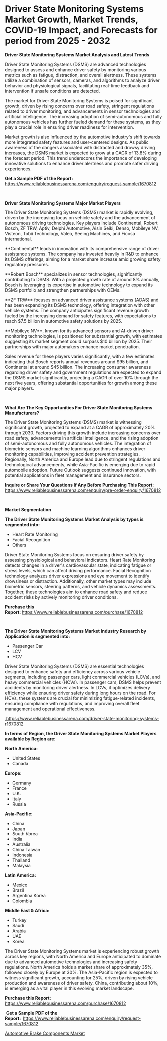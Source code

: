 <p><h1>Driver State Monitoring Systems Market Growth, Market Trends, COVID-19 Impact, and Forecasts for period from 2025 - 2032</h1></p><p><strong>Driver State Monitoring Systems Market Analysis and Latest Trends</strong></p>
<p><p>Driver State Monitoring Systems (DSMS) are advanced technologies designed to assess and enhance driver safety by monitoring various metrics such as fatigue, distraction, and overall alertness. These systems utilize a combination of sensors, cameras, and algorithms to analyze driver behavior and physiological signals, facilitating real-time feedback and intervention if unsafe conditions are detected.</p><p>The market for Driver State Monitoring Systems is poised for significant growth, driven by rising concerns over road safety, stringent regulations related to driver monitoring, and advancements in sensor technologies and artificial intelligence. The increasing adoption of semi-autonomous and fully autonomous vehicles has further fueled demand for these systems, as they play a crucial role in ensuring driver readiness for intervention.</p><p>Market growth is also influenced by the automotive industry's shift towards more integrated safety features and user-centered designs. As public awareness of the dangers associated with distracted and drowsy driving increases, the DSMS market is expected to grow at a CAGR of 13.8% during the forecast period. This trend underscores the importance of developing innovative solutions to enhance driver alertness and promote safer driving experiences.</p></p>
<p><strong>Get a Sample PDF of the Report:&nbsp;</strong> <a href="https://www.reliablebusinessarena.com/enquiry/request-sample/1670812?utm_campaign=2958&utm_medium=2&utm_source=Github&utm_content=ia&utm_term=30032025&utm_id=driver-state-monitoring-systems">https://www.reliablebusinessarena.com/enquiry/request-sample/1670812</a></p>
<p>&nbsp;</p>
<p><strong>Driver State Monitoring Systems Major Market Players</strong></p>
<p><p>The Driver State Monitoring Systems (DSMS) market is rapidly evolving, driven by the increasing focus on vehicle safety and the advancement of autonomous driving technologies. Key players include Continental, Robert Bosch, ZF TRW, Aptiv, Delphi Automotive, Aisin Seiki, Denso, Mobileye NV, Visteon, Tobii Technology, Valeo, Seeing Machines, and Ficosa International.</p><p>**Continental** leads in innovation with its comprehensive range of driver assistance systems. The company has invested heavily in R&D to enhance its DSMS offerings, aiming for a market share increase amid growing safety regulatory pressures.</p><p>**Robert Bosch** specializes in sensor technologies, significantly contributing to DSMS. With a projected growth rate of around 8% annually, Bosch is leveraging its expertise in automotive technology to expand its DSMS portfolio and strengthen partnerships with OEMs.</p><p>**ZF TRW** focuses on advanced driver assistance systems (ADAS) and has been expanding its DSMS technology, offering integration with other vehicle systems. The company anticipates significant revenue growth fueled by the increasing demand for safety features, with expectations to reach $7.5 billion in automotive safety solutions by 2025.</p><p>**Mobileye NV**, known for its advanced sensors and AI-driven driver monitoring technologies, is positioned for substantial growth, with estimates suggesting its market segment could surpass $10 billion by 2025. Their partnerships with major automakers enhance market penetration.</p><p>Sales revenue for these players varies significantly, with a few estimates indicating that Bosch reports annual revenues around $95 billion, and Continental at around $45 billion. The increasing consumer awareness regarding driver safety and government regulations are expected to expand the DSMS market significantly, projecting a CAGR of over 10% through the next five years, offering substantial opportunities for growth among these major players.</p></p>
<p>&nbsp;</p>
<p><strong>What Are The Key Opportunities For Driver State Monitoring Systems Manufacturers?</strong></p>
<p><p>The Driver State Monitoring Systems (DSMS) market is witnessing significant growth, projected to expand at a CAGR of approximately 20% through 2030. Factors driving this growth include increasing concerns over road safety, advancements in artificial intelligence, and the rising adoption of semi-autonomous and fully autonomous vehicles. The integration of biometric sensors and machine learning algorithms enhances driver monitoring capabilities, improving accident prevention strategies. Regionally, North America and Europe lead due to stringent regulations and technological advancements, while Asia-Pacific is emerging due to rapid automobile adoption. Future Outlook suggests continued innovation, with potential applications in fleet management and insurance sectors.</p></p>
<p><strong>Inquire or Share Your Questions If Any Before Purchasing This Report:</strong> <a href="https://www.reliablebusinessarena.com/enquiry/pre-order-enquiry/1670812?utm_campaign=2958&utm_medium=2&utm_source=Github&utm_content=ia&utm_term=30032025&utm_id=driver-state-monitoring-systems">https://www.reliablebusinessarena.com/enquiry/pre-order-enquiry/1670812</a></p>
<p>&nbsp;</p>
<p><strong>Market Segmentation</strong></p>
<p><strong>The Driver State Monitoring Systems Market Analysis by types is segmented into:</strong></p>
<p><ul><li>Heart Rate Monitoring</li><li>Facial Recognition</li><li>Others</li></ul></p>
<p><p>Driver State Monitoring Systems focus on ensuring driver safety by assessing physiological and behavioral indicators. Heart Rate Monitoring detects changes in a driver's cardiovascular state, indicating fatigue or stress levels, which can affect driving performance. Facial Recognition technology analyzes driver expressions and eye movement to identify drowsiness or distraction. Additionally, other market types may include biometric sensors, steering patterns, and vehicle dynamics assessments. Together, these technologies aim to enhance road safety and reduce accident risks by actively monitoring driver conditions.</p></p>
<p><strong>Purchase this Report:&nbsp;</strong><a href="https://www.reliablebusinessarena.com/purchase/1670812?utm_campaign=2958&utm_medium=2&utm_source=Github&utm_content=ia&utm_term=30032025&utm_id=driver-state-monitoring-systems">https://www.reliablebusinessarena.com/purchase/1670812</a></p>
<p>&nbsp;</p>
<p><strong>The Driver State Monitoring Systems Market Industry Research by Application is segmented into:</strong></p>
<p><ul><li>Passenger Car</li><li>LCV</li><li>HCV</li></ul></p>
<p><p>Driver State Monitoring Systems (DSMS) are essential technologies designed to enhance safety and efficiency across various vehicle segments, including passenger cars, light commercial vehicles (LCVs), and heavy commercial vehicles (HCVs). In passenger cars, DSMS helps prevent accidents by monitoring driver alertness. In LCVs, it optimizes delivery efficiency while ensuring driver safety during long hours on the road. For HCVs, these systems are crucial for minimizing fatigue-related incidents, ensuring compliance with regulations, and improving overall fleet management and operational effectiveness.</p></p>
<p><a href="https://www.reliablebusinessarena.com/driver-state-monitoring-systems-r1670812?utm_campaign=2958&utm_medium=2&utm_source=Github&utm_content=ia&utm_term=30032025&utm_id=driver-state-monitoring-systems">&nbsp;https://www.reliablebusinessarena.com/driver-state-monitoring-systems-r1670812</a></p>
<p><strong>In terms of Region, the Driver State Monitoring Systems Market Players available by Region are:</strong></p>
<p>
    <p> <strong> North America: </strong>
        <ul>
            <li>United States</li>
            <li>Canada</li>
        </ul>
        </p> 
    <p> <strong> Europe: </strong>
        <ul>
            <li>Germany</li>
            <li>France</li>
            <li>U.K.</li>
            <li>Italy</li>
            <li>Russia</li>
        </ul>
        </p> 
    <p> <strong> Asia-Pacific: </strong>
        <ul>
            <li>China</li>
            <li>Japan</li>
            <li>South Korea</li>
            <li>India</li>
            <li>Australia</li>
            <li>China Taiwan</li>
            <li>Indonesia</li>
            <li>Thailand</li>
            <li>Malaysia</li>
        </ul>
        </p> 
    <p> <strong> Latin America: </strong>
        <ul>
            <li>Mexico</li>
            <li>Brazil</li>
            <li>Argentina Korea</li>
            <li>Colombia</li>
        </ul>
        </p> 
    <p> <strong> Middle East & Africa: </strong>
        <ul>
            <li>Turkey</li>
            <li>Saudi</li>
            <li>Arabia</li>
            <li>UAE</li>
            <li>Korea</li>
        </ul>
    </p>
    </p>
<p><p>The Driver State Monitoring Systems market is experiencing robust growth across key regions, with North America and Europe anticipated to dominate due to advanced automotive technologies and increasing safety regulations. North America holds a market share of approximately 35%, followed closely by Europe at 30%. The Asia-Pacific region is expected to witness significant growth, accounting for 25%, driven by rising vehicle production and awareness of driver safety. China, contributing about 10%, is emerging as a vital player in this evolving market landscape.</p></p>
<p><strong>Purchase this Report: </strong><a href="https://www.reliablebusinessarena.com/purchase/1670812?utm_campaign=2958&utm_medium=2&utm_source=Github&utm_content=ia&utm_term=30032025&utm_id=driver-state-monitoring-systems">https://www.reliablebusinessarena.com/purchase/1670812</a></p>
<p>&nbsp;<strong>Get a Sample PDF of the Report:&nbsp;&nbsp;</strong><a href="https://www.reliablebusinessarena.com/enquiry/request-sample/1670812?utm_campaign=2958&utm_medium=2&utm_source=Github&utm_content=ia&utm_term=30032025&utm_id=driver-state-monitoring-systems">https://www.reliablebusinessarena.com/enquiry/request-sample/1670812</a></p>
<p><strong></strong></p>
<p><p><a href="https://github.com/djibenesha/Market-Research-Report-List-1/blob/main/automotive-brake-components-market.md?utm_campaign=2958&utm_medium=2&utm_source=Github&utm_content=ia&utm_term=30032025&utm_id=driver-state-monitoring-systems">Automotive Brake Components Market</a></p></p>